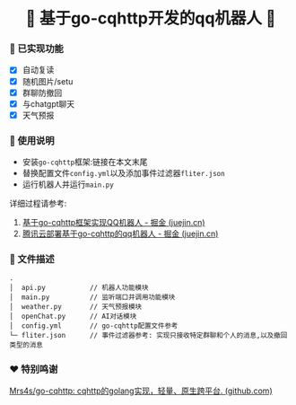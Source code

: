 <h1 align="center">🤖 基于go-cqhttp开发的qq机器人 🧊</h1>

### 🎯 已实现功能

+ [x] 自动复读
+ [x] 随机图片/setu
+ [x] 群聊防撤回
+ [x] 与chatgpt聊天
+ [x] 天气预报 

### 🔋 使用说明

+ 安装`go-cqhttp`框架:链接在本文末尾
+ 替换配置文件`config.yml`以及添加事件过滤器`fliter.json`
+ 运行机器人并运行`main.py`

详细过程请参考: 

1. [基于go-cqhttp框架实现QQ机器人 - 掘金 (juejin.cn)](https://juejin.cn/post/7205935996704636987)
2. [腾讯云部署基于go-cqhttp的qq机器人 - 掘金 (juejin.cn)](https://juejin.cn/post/7205930226445320229)

### 📝 文件描述

```
.
│  api.py           // 机器人功能模块
│  main.py          // 监听端口并调用功能模块
│  weather.py       // 天气预报模块
│  openChat.py      // AI对话模块
│  config.yml       // go-cqhttp配置文件参考
└─ fliter.json      // 事件过滤器参考: 实现只接收特定群聊和个人的消息,以及撤回类型的消息
```

### ❤ 特别鸣谢

[Mrs4s/go-cqhttp: cqhttp的golang实现，轻量、原生跨平台. (github.com)](https://github.com/Mrs4s/go-cqhttp)
